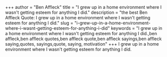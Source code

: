 +++
author = "Ben Affleck"
title = "I grew up in a home environment where I wasn't getting esteem for anything I did."
description = "the best Ben Affleck Quote: I grew up in a home environment where I wasn't getting esteem for anything I did."
slug = "i-grew-up-in-a-home-environment-where-i-wasnt-getting-esteem-for-anything-i-did"
keywords = "I grew up in a home environment where I wasn't getting esteem for anything I did.,ben affleck,ben affleck quotes,ben affleck quote,ben affleck sayings,ben affleck saying,quotes, sayings,quote, saying, motivation"
+++
I grew up in a home environment where I wasn't getting esteem for anything I did.
